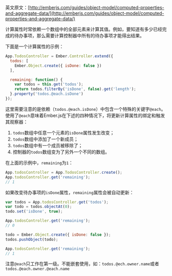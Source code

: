 英文原文：[http://emberjs.com/guides/object-model/computed-properties-and-aggregate-data/](http://emberjs.com/guides/object-model/computed-properties-and-aggregate-data/)

计算属性时常依赖一个数组中的全部元素来计算其值。例如，要知道有多少已经完成的待办事项，那么需要计算控制器中所有的待办事项才能得出结果。

下面是一个计算属性的示例：

```javascript
App.TodosController = Ember.Controller.extend({
  todos: [
    Ember.Object.create({ isDone: false })
  ],

  remaining: function() {
    var todos = this.get('todos');
    return todos.filterBy('isDone', false).get('length');
  }.property('todos.@each.isDone')
});
```

这里需要注意的是依赖（`todos.@each.isDone`）中包含一个特殊的关键字`@each`。使用了`@each`意味着Ember.js在下述的四种情况下，将更新计算属性的绑定和触发其观察器：

1. `todos`数组中任意一个元素的`isDone`属性发生改变；
2. `todos`数组中添加了一个新成员；
3. `todos`数组中有一个成员被移除了；
4. 控制器的`todos`数组变为了另外一个不同的数组。

在上面的示例中，`remaining`为`1`：

```javascript
App.todosController = App.TodosController.create();
App.todosController.get('remaining');
// 1
```

如果改变待办事项的`isDone`属性，`remaining`属性会被自动更新：

```javascript
var todos = App.todosController.get('todos');
var todo = todos.objectAt(0);
todo.set('isDone', true);

App.todosController.get('remaining');
// 0

todo = Ember.Object.create({ isDone: false });
todos.pushObject(todo);

App.todosController.get('remaining');
// 1
```

注意`@each`只工作在第一级。不能嵌套使用，如：`todos.@ech.owner.name`或者`todos.@each.owner.@each.name`
